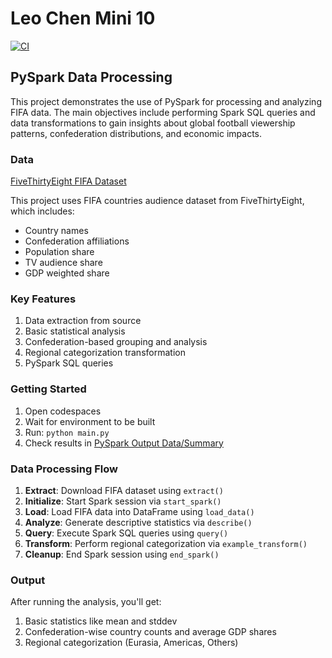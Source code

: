 # Leo Chen Mini 10

[![CI](https://github.com/nogibjj/Leo_Chen_Mini_10/actions/workflows/cicd.yml/badge.svg)](https://github.com/nogibjj/Leo_Chen_Mini_10/actions/workflows/cicd.yml)

## PySpark Data Processing
This project demonstrates the use of PySpark for processing and analyzing FIFA data. The main objectives include performing Spark SQL queries and data transformations to gain insights about global football viewership patterns, confederation distributions, and economic impacts.

### Data
[FiveThirtyEight FIFA Dataset](https://github.com/fivethirtyeight/data/blob/master/fifa)

This project uses FIFA countries audience dataset from FiveThirtyEight, which includes:
- Country names
- Confederation affiliations  
- Population share
- TV audience share
- GDP weighted share

### Key Features
1. Data extraction from source
2. Basic statistical analysis  
3. Confederation-based grouping and analysis
4. Regional categorization transformation
5. PySpark SQL queries

### Getting Started
1. Open codespaces
2. Wait for environment to be built
3. Run: `python main.py`
4. Check results in [PySpark Output Data/Summary](pyspark_output.md)

### Data Processing Flow
1. **Extract**: Download FIFA dataset using `extract()`
2. **Initialize**: Start Spark session via `start_spark()`
3. **Load**: Load FIFA data into DataFrame using `load_data()`
4. **Analyze**: Generate descriptive statistics via `describe()`
5. **Query**: Execute Spark SQL queries using `query()`
6. **Transform**: Perform regional categorization via `example_transform()`
7. **Cleanup**: End Spark session using `end_spark()`

### Output
After running the analysis, you'll get:
1. Basic statistics like mean and stddev
2. Confederation-wise country counts and average GDP shares
3. Regional categorization (Eurasia, Americas, Others)